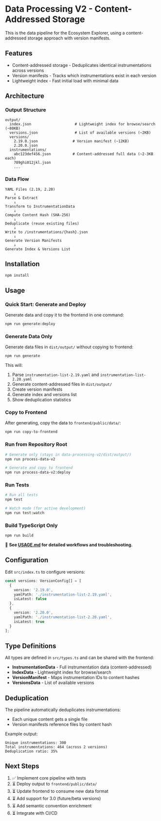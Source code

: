 # Data Processing V2 - Content-Addressed Storage

This is the data pipeline for the Ecosystem Explorer, using a content-addressed storage approach with version manifests.

## Features

- Content-addressed storage - Deduplicates identical instrumentations across versions
- Version manifests - Tracks which instrumentations exist in each version
- Lightweight index - Fast initial load with minimal data

## Architecture

### Output Structure

```
output/
  index.json                    # Lightweight index for browse/search (~80KB)
  versions.json                 # List of available versions (~2KB)
  versions/
    2.19.0.json                # Version manifest (~12KB)
    2.20.0.json
  instrumentations/
    abc123def456.json          # Content-addressed full data (~2-3KB each)
    789ghi012jkl.json
    ...
```

### Data Flow

```
YAML Files (2.19, 2.20)
    ↓
Parse & Extract
    ↓
Transform to InstrumentationData
    ↓
Compute Content Hash (SHA-256)
    ↓
Deduplicate (reuse existing files)
    ↓
Write to /instrumentations/{hash}.json
    ↓
Generate Version Manifests
    ↓
Generate Index & Versions List
```

## Installation

```bash
npm install
```

## Usage

### Quick Start: Generate and Deploy

Generate data and copy it to the frontend in one command:

```bash
npm run generate:deploy
```

### Generate Data Only

Generate data files in `dist/output/` without copying to frontend:

```bash
npm run generate
```

This will:
1. Parse `instrumentation-list-2.19.yaml` and `instrumentation-list-2.20.yaml`
2. Generate content-addressed files in `dist/output/`
3. Create version manifests
4. Generate index and versions list
5. Show deduplication statistics

### Copy to Frontend

After generating, copy the data to `frontend/public/data/`:

```bash
npm run copy-to-frontend
```

### Run from Repository Root

```bash
# Generate only (stays in data-processing-v2/dist/output/)
npm run process-data-v2

# Generate and copy to frontend
npm run process-data-v2:deploy
```

### Run Tests

```bash
# Run all tests
npm test

# Watch mode (for active development)
npm run test:watch
```

### Build TypeScript Only

```bash
npm run build
```

📖 **See [USAGE.md](./USAGE.md) for detailed workflows and troubleshooting.**

## Configuration

Edit `src/index.ts` to configure versions:

```typescript
const versions: VersionConfig[] = [
  {
    version: '2.19.0',
    yamlPath: './instrumentation-list-2.19.yaml',
    isLatest: false
  },
  {
    version: '2.20.0',
    yamlPath: './instrumentation-list-2.20.yaml',
    isLatest: true
  }
];
```

## Type Definitions

All types are defined in `src/types.ts` and can be shared with the frontend:

- **InstrumentationData** - Full instrumentation data (content-addressed)
- **IndexData** - Lightweight index for browse/search
- **VersionManifest** - Maps instrumentation IDs to content hashes
- **VersionsData** - List of available versions

## Deduplication

The pipeline automatically deduplicates instrumentations:

- Each unique content gets a single file
- Version manifests reference files by content hash

Example output:
```
Unique instrumentations: 300
Total instrumentations: 464 (across 2 versions)
Deduplication ratio: 35%
```

## Next Steps

1. ✅ Implement core pipeline with tests
2. ⏳ Deploy output to `frontend/public/data/`
3. ⏳ Update frontend to consume new data format
4. ⏳ Add support for 3.0 (future/beta versions)
5. ⏳ Add semantic convention enrichment
6. ⏳ Integrate with CI/CD




